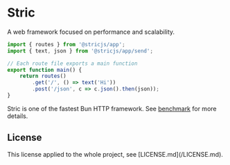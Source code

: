 <h1 style='text-decoration:none'>Stric</h1>
A web framework focused on performance and scalability.

```typescript
import { routes } from '@stricjs/app';
import { text, json } from '@stricjs/app/send';

// Each route file exports a main function
export function main() {
    return routes()
        .get('/', () => text('Hi'))
        .post('/json', c => c.json().then(json));
}
```

Stric is one of the fastest Bun HTTP framework. See [benchmark](https://github.com/bunsvr/benchmark) for more details.

<h2 style='text-decoration:none'>License</h2>
This license applied to the whole project, see [LICENSE.md](/LICENSE.md).
